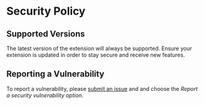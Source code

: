# Security Policy

## Supported Versions

The latest version of the extension will always be supported. Ensure your extension is updated in order to stay secure and receive new features.

## Reporting a Vulnerability

To report a vulnerability, please [submit an issue](https://github.com/BenRogersWPG/WebSearch/issues/new/choose) and and choose the *Report a security vulnerability option*.
